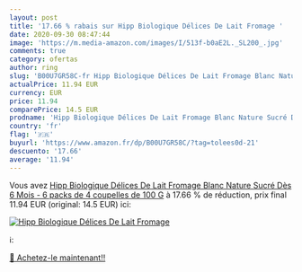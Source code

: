 ```yaml
---
layout: post
title: '17.66 % rabais sur Hipp Biologique Délices De Lait Fromage '
date: 2020-09-30 08:47:44
image: 'https://m.media-amazon.com/images/I/513f-b0aE2L._SL200_.jpg'
comments: true
category: ofertas
author: ring
slug: 'B00U7GR58C-fr Hipp Biologique Délices De Lait Fromage Blanc Nature Sucré Dès 6 Mois - 6 packs de 4 coupelles de 100 G'
actualPrice: 11.94 EUR
currency: EUR
price: 11.94
comparePrice: 14.5 EUR
prodname: 'Hipp Biologique Délices De Lait Fromage Blanc Nature Sucré Dès 6 Mois - 6 packs de 4 coupelles de 100 G'
country: 'fr'
flag: '🇫🇷'
buyurl: 'https://www.amazon.fr/dp/B00U7GR58C/?tag=tolees0d-21'
descuento: '17.66'
average: '11.94'
---
```


Vous avez [Hipp Biologique Délices De Lait Fromage Blanc Nature Sucré Dès 6 Mois - 6 packs de 4 coupelles de 100 G](https://www.amazon.fr/dp/B00U7GR58C/?tag=tolees0d-21)  à  17.66 % de réduction, prix final  11.94 EUR (original: 14.5 EUR) ici:

[![Hipp Biologique Délices De Lait Fromage ](https://m.media-amazon.com/images/I/513f-b0aE2L._SL200_.jpg)](https://www.amazon.fr/dp/B00U7GR58C/?tag=tolees0d-21)

ℹ️:


[🛒 Achetez-le maintenant!!](https://www.amazon.fr/dp/B00U7GR58C/?tag=tolees0d-21)
